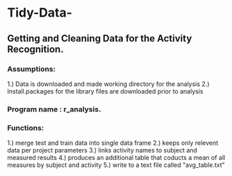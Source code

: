 # Tidy-Data-
## Getting and Cleaning Data for the Activity Recognition.
### Assumptions: 
1.) Data is downloaded and made working directory for the analysis
 2.) Install.packages for the library files are downloaded prior to analysis

### Program name : r_analysis.
### Functions:
1.) merge test and train data into single data frame
2.) keeps only relevent data per project parameters
3.) links activity names to subject and measured results
4.) produces an additional table that coducts a mean of all measures by subject and activity
5.) write to a text file called "avg_table.txt"
